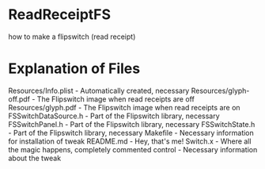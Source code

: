 ReadReceiptFS
=============

how to make a flipswitch (read receipt)

Explanation of Files
=============

Resources/Info.plist - Automatically created, necessary
Resources/glyph-off.pdf - The Flipswitch image when read receipts are off
Resources/glyph.pdf - The Flipswitch image when read receipts are on
FSSwitchDataSource.h - Part of the Flipswitch library, necessary
FSSwitchPanel.h - Part of the Flipswitch library, necessary
FSSwitchState.h - Part of the Flipswitch library, necessary
Makefile - Necessary information for installation of tweak
README.md - Hey, that's me!
Switch.x - Where all the magic happens, completely commented
control - Necessary information about the tweak